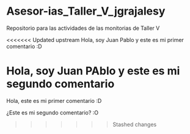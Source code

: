 # Asesor-ias_Taller_V_jgrajalesy
Repositorio para las actividades de las monitorias de Taller V

<<<<<<< Updated upstream
Hola, soy Juan Pablo y este es mi primer comentario :D

Hola, soy Juan PAblo y este es mi segundo comentario
=======
Hola, este es mi primer comentario :D

¿Este es mi segundo comentario? :O
>>>>>>> Stashed changes
